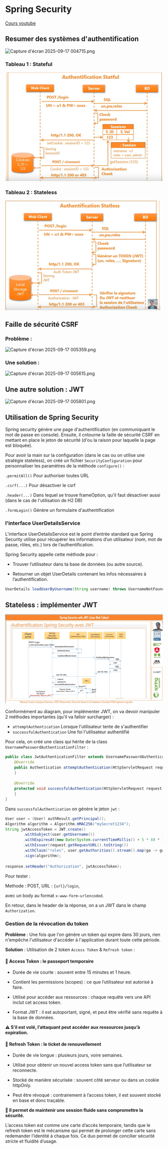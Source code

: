 # Spring Security

[Cours youtube](https://www.youtube.com/watch?v=3q3w-RT1sg0&ab_channel=ProfesseurMohamedYOUSSFI)

## Resumer des systèmes d'authentification

![Capture d'écran 2025-09-17 004715.png](src/main/resources/static/Capture%20d%27%C3%A9cran%202025-09-17%20004715.png)

### Tableau 1 : Stateful

![stateful.png](src/main/resources/static/stateful.png)

### Tableau 2 : Stateless

![stateless.png](src/main/resources/static/stateless.png)

## Faille de sécurité CSRF

### Problème :

![Capture d'écran 2025-09-17 005359.png](src/main/resources/static/Capture%20d%27%C3%A9cran%202025-09-17%20005359.png)

### Une solution :

![Capture d'écran 2025-09-17 005615.png](src/main/resources/static/Capture%20d%27%C3%A9cran%202025-09-17%20005615.png)

## Une autre solution : JWT

![Capture d'écran 2025-09-17 005801.png](src/main/resources/static/Capture%20d%27%C3%A9cran%202025-09-17%20005801.png)

## Utilisation de Spring Security

Spring security génère une page d'authentification (en communiquant le mot de passe en console).
Ensuite, il cntourne la faille de sécurité CSRF en mettant en place le jeton de sécurité (d'ou la raison pour laquelle la page est bloquée).

Pour avoir la main sur la configuration (dans le cas ou on utilise une stratégie stateless),
on créé un fichier `SecurityConfiguration` pour personnaliser les paramètres de la méthode `configure()` :


`.permitAll()` Pour authoriser toutes URL

`.csrf(...)` Pour désactiver le csrf

`.header(...)` Dans lequel se trouve frameOption, qu'il faut désactiver aussi (dans le cas de l'utilisation de H2 DB)

`.formLogin()` Génère un formulaire d'authentification

### l'interface UserDetailsService

L’interface UserDetailsService est le point d’entrée standard que Spring Security utilise pour récupérer les
informations d’un utilisateur (nom, mot de passe, rôles, etc.) lors de l’authentification.

Spring Security appelle cette méthode pour :

- Trouver l’utilisateur dans ta base de données (ou autre source).

- Retourner un objet UserDetails contenant les infos nécessaires à l’authentification.

```java
UserDetails loadUserByUsername(String username) throws UsernameNotFoundException;
```

## Stateless : implémenter JWT

![jwt diagram.png](src/main/resources/static/jwt%20diagram.png)

Conformément au diagram, pour implémenter JWT, on va devoir manipuler 2 méthodes importantes (qu'il va falloir surcharger) :

- ``attemptAuthentication`` Lorsque l'utilisateur tente de s'authentifier
- ``successfulAuthentication`` Une foi l'utilisateur authentifié

Pour cela, on créé une class qui hérite de la class `UsernamePasswordAuthenticationFilter` :

```java
public class JwtAuthenticationFilter extends UsernamePasswordAuthenticationFilter {
    @Override
    public Authentication attemptAuthentication(HttpServletRequest request, HttpServletResponse response) throws AuthenticationException {
    }

    @Override
    protected void successfulAuthentication(HttpServletRequest request, HttpServletResponse response, FilterChain chain, Authentication authResult) throws IOException, ServletException {
    }
}
```

Dans `successfulAuthentication` on génère le jeton `jwt` :

```java
User user = (User) authResult.getPrincipal();
Algorithm algorithm = Algorithm.HMAC256("mySecret1234");
String jwtAccessToken = JWT.create()
        .withSubject(user.getUsername())
        .withExpiresAt(new Date(System.currentTimeMillis() + 5 * 60 * 1000))
        .withIssuer(request.getRequestURL().toString())
        .withClaim("roles", user.getAuthorities().stream().map(ga -> ga.toString()).collect(Collectors.toList()))
        .sign(algorithm);

response.setHeader("Authorization", jwtAccessToken);
```

Pour tester :

Methode : POST, URL : `{url}/login`,

avec un body au format `x-www-form-urlencoded`.

En retour, dans le header de la réponse, on a un JWT dans le champ `Authorization`.

### Gestion de la révocation du token

**Problème** : Une fois que l'on génère un token qui expire dans 30 jours, rien n'empêche l'utilisateur d'accéder à l'application durant toute cette période.

**Solution** : Utilisation de 2 token ``Access Token`` & ``Refresh token`` :

#### 🔐 Access Token : le passeport temporaire

- Durée de vie courte : souvent entre 15 minutes et 1 heure.

- Contient les permissions (scopes) : ce que l’utilisateur est autorisé à faire.

- Utilisé pour accéder aux ressources : chaque requête vers une API inclut cet access token.

- Format JWT : il est autoportant, signé, et peut être vérifié sans requête à la base de données.

**⚠️ S’il est volé, l’attaquant peut accéder aux ressources jusqu’à expiration.**

#### 🔁 Refresh Token : le ticket de renouvellement
- Durée de vie longue : plusieurs jours, voire semaines.

- Utilisé pour obtenir un nouvel access token sans que l’utilisateur se reconnecte.

- Stocké de manière sécurisée : souvent côté serveur ou dans un cookie httpOnly.

- Peut être révoqué : contrairement à l’access token, il est souvent stocké en base et donc traçable.

**🎯 Il permet de maintenir une session fluide sans compromettre la sécurité.**


L’access token est comme une carte d’accès temporaire, 
tandis que le refresh token est le mécanisme qui permet de prolonger cette carte sans redemander l’identité à chaque fois. 
Ce duo permet de concilier sécurité stricte et fluidité d’usage.

